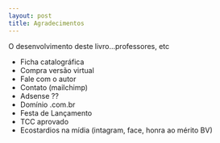 ```yaml
---
layout: post
title: Agradecimentos
---
```


O desenvolvimento deste livro...professores, etc

- Ficha catalográfica
- Compra versão virtual
- Fale com o autor
- Contato (mailchimp)
- Adsense ??
- Domínio .com.br
- Festa de Lançamento
- TCC aprovado
- Ecostardios na mídia (intagram, face, honra ao mérito BV)
